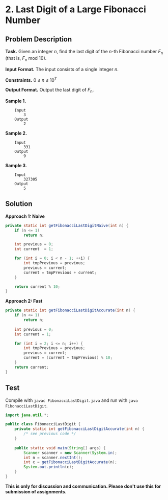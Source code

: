# 2. Last Digit of a Large Fibonacci Number

## Problem Description

**Task.** Given an integer _n_, find the last digit of the _n_-th Fibonacci number _F_<sub>n</sub> (that is, _F_<sub>n</sub> mod 10).

**Input Format.** The input consists of a single integer _n_.

**Constraints.** 0 ≤ _n_ ≤ 10<sup>7</sup>

**Output Format.** Output the last digit of _F_<sub>n</sub>.

**Sample 1.**

```
    Input
        3
    Output
        2
```

**Sample 2.**

```
    Input
        331
    Output
        9
```

**Sample 3.**

```
    Input
        327305
    Output
        5
```

## Solution

**Approach 1: Naive**


```java
private static int getFibonacciLastDigitNaive(int n) {
    if (n <= 1)
        return n;

    int previous = 0;
    int current  = 1;

    for (int i = 0; i < n - 1; ++i) {
        int tmpPrevious = previous;
        previous = current;
        current = tmpPrevious + current;
    }

    return current % 10;
}
```
**Approach 2: Fast**


```java
private static int getFibonacciLastDigitAccurate(int n) {
    if (n <= 1)
        return n;
    
    int previous = 0;
    int current = 1;

    for (int i = 2; i <= n; i++) {
        int tmpPrevious = previous;
        previous = current;
        current = (current + tmpPrevious) % 10;
    }
    return current;
}
```
## Test

Compile with `javac FibonacciLastDigit.java` and run with `java FibonacciLastDigit`.

```java
import java.util.*;

public class FibonacciLastDigit {
    private static int getFibonacciLastDigitAccurate(int n) {
        /* see previous code */
    }
    
    public static void main(String[] args) {
        Scanner scanner = new Scanner(System.in);
        int n = scanner.nextInt();
        int c = getFibonacciLastDigitAccurate(n);
        System.out.println(c);
    }
}
```

**This is only for discussion and communication. Please don't use this for submission of assignments.**